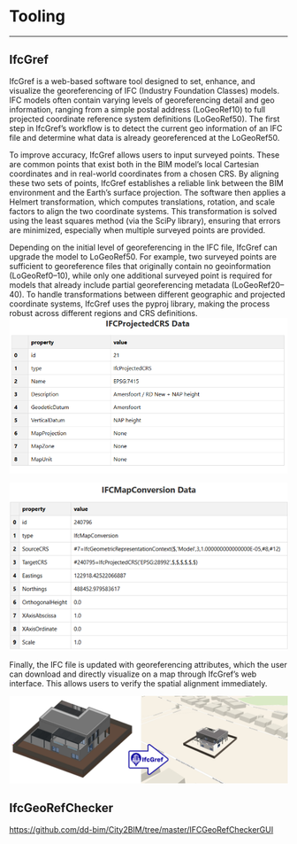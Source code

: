 # Tooling
--- 

## IfcGref
IfcGref is a web-based software tool designed to set, enhance, and visualize the georeferencing of IFC (Industry Foundation Classes) models. IFC models often contain varying levels of georeferencing detail and geo information, ranging from a simple postal address (LoGeoRef10) to full projected coordinate reference system definitions (LoGeoRef50). The first step in IfcGref’s workflow is to detect the current geo information of an IFC file and determine what data is already georeferenced at the LoGeoRef50.

To improve accuracy, IfcGref allows users to input surveyed points. These are common points that exist both in the BIM model’s local Cartesian coordinates and in real-world coordinates from a chosen CRS. By aligning these two sets of points, IfcGref establishes a reliable link between the BIM environment and the Earth’s surface projection. The software then applies a Helmert transformation, which computes translations, rotation, and scale factors to align the two coordinate systems. This transformation is solved using the least squares method (via the SciPy library), ensuring that errors are minimized, especially when multiple surveyed points are provided.

Depending on the initial level of georeferencing in the IFC file, IfcGref can upgrade the model to LoGeoRef50. For example, two surveyed points are sufficient to georeference files that originally contain no geoinformation (LoGeoRef0–10), while only one additional surveyed point is required for models that already include partial georeferencing metadata (LoGeoRef20–40). To handle transformations between different geographic and projected coordinate systems, IfcGref uses the pyproj library, making the process robust across different regions and CRS definitions.
![IfcProjectedCRS attributen en waarden](media/ifcProjCRS.png "IfcProjectedCRS attributen en waarde")

![IfcMapConversion attributen en waarden](media/IfcMapconversion_attributen.png "IfcMapConversion attributen en waarde")

Finally, the IFC file is updated with georeferencing attributes, which the user can download and directly visualize on a map through IfcGref’s web interface. This allows users to verify the spatial alignment immediately.


![IfcGref visualization](media/ifcGref00.jpg "IfcGref visualization")


## IfcGeoRefChecker

https://github.com/dd-bim/City2BIM/tree/master/IFCGeoRefCheckerGUI
